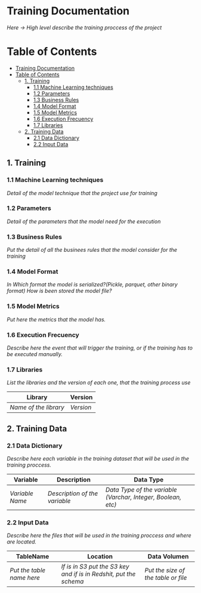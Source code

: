 # Training Documentation

*Here -> High level describe the training proccess of the project*

# Table of Contents

- [Training Documentation](#training-documentation)
- [Table of Contents](#table-of-contents)
  - [1. Training](#1-training)
    - [1.1 Machine Learning techniques](#11-machine-learning-techniques)
    - [1.2 Parameters](#12-parameters)
    - [1.3 Business Rules](#13-business-rules)
    - [1.4 Model Format](#14-model-format)
    - [1.5 Model Metrics](#15-model-metrics)
    - [1.6 Execution Frecuency](#16-execution-frecuency)
    - [1.7 Libraries](#17-libraries)
  - [2. Training Data](#2-training-data)
    - [2.1 Data Dictionary](#21-data-dictionary)
    - [2.2 Input Data](#22-input-data)


## 1. Training

### 1.1 Machine Learning techniques
*Detail of the model technique that the project use for training*

### 1.2 Parameters
*Detail of the parameters that the model need for the execution*

### 1.3 Business Rules
*Put the detail of all the businees rules that the model consider for the training*

### 1.4 Model Format
*In Which format the model is serialized?(Pickle, parquet, other binary format)*
*How is been stored the model file?*

### 1.5 Model Metrics
*Put here the metrics that the model has.*

### 1.6 Execution Frecuency
*Describe here the event that will trigger the training, or if the training has to be executed manually.*

### 1.7 Libraries
*List the libraries and the version of each one, that the training process use*

|Library|Version|
|-------|-------|
|*Name of the library*|*Version*|

## 2. Training Data
### 2.1 Data Dictionary
*Describe here each variable in the training dataset that will be used in the training proccess.*

|Variable|Description|Data Type|
|--------|-----------|---------|
|*Variable Name*|*Description of the variable*|*Data Type of the variable (Varchar, Integer, Boolean, etc)*|

### 2.2 Input Data
*Describe here the files that will be used in the training proccess and where are located.*

|TableName|Location|Data Volumen|
|---------|--------|------------|
|*Put the table name here*|*If is in S3 put the S3 key and if is in Redshit, put the schema*|*Put the size of the table or file*|
